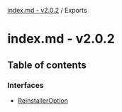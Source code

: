 [index.md - v2.0.2](README.md) / Exports

# index.md - v2.0.2

## Table of contents

### Interfaces

- [ReinstallerOption](interfaces/ReinstallerOption.md)
